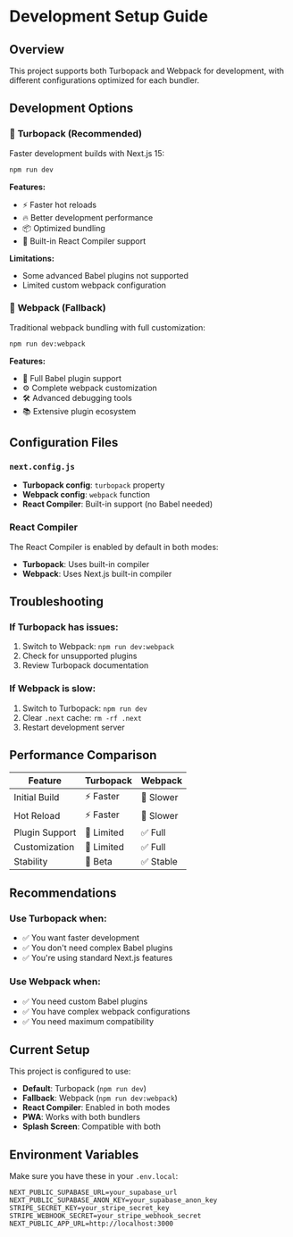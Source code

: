 # Development Setup Guide

## Overview
This project supports both Turbopack and Webpack for development, with different configurations optimized for each bundler.

## Development Options

### 🚀 **Turbopack (Recommended)**
Faster development builds with Next.js 15:

```bash
npm run dev
```

**Features:**
- ⚡ Faster hot reloads
- 🔥 Better development performance
- 📦 Optimized bundling
- 🎯 Built-in React Compiler support

**Limitations:**
- Some advanced Babel plugins not supported
- Limited custom webpack configuration

### 🔧 **Webpack (Fallback)**
Traditional webpack bundling with full customization:

```bash
npm run dev:webpack
```

**Features:**
- 🔌 Full Babel plugin support
- ⚙️ Complete webpack customization
- 🛠️ Advanced debugging tools
- 📚 Extensive plugin ecosystem

## Configuration Files

### `next.config.js`
- **Turbopack config**: `turbopack` property
- **Webpack config**: `webpack` function
- **React Compiler**: Built-in support (no Babel needed)

### React Compiler
The React Compiler is enabled by default in both modes:
- **Turbopack**: Uses built-in compiler
- **Webpack**: Uses Next.js built-in compiler

## Troubleshooting

### If Turbopack has issues:
1. Switch to Webpack: `npm run dev:webpack`
2. Check for unsupported plugins
3. Review Turbopack documentation

### If Webpack is slow:
1. Switch to Turbopack: `npm run dev`
2. Clear `.next` cache: `rm -rf .next`
3. Restart development server

## Performance Comparison

| Feature | Turbopack | Webpack |
|---------|-----------|---------|
| Initial Build | ⚡ Faster | 🐌 Slower |
| Hot Reload | ⚡ Faster | 🐌 Slower |
| Plugin Support | 🔶 Limited | ✅ Full |
| Customization | 🔶 Limited | ✅ Full |
| Stability | 🔶 Beta | ✅ Stable |

## Recommendations

### Use Turbopack when:
- ✅ You want faster development
- ✅ You don't need complex Babel plugins
- ✅ You're using standard Next.js features

### Use Webpack when:
- ✅ You need custom Babel plugins
- ✅ You have complex webpack configurations
- ✅ You need maximum compatibility

## Current Setup

This project is configured to use:
- **Default**: Turbopack (`npm run dev`)
- **Fallback**: Webpack (`npm run dev:webpack`)
- **React Compiler**: Enabled in both modes
- **PWA**: Works with both bundlers
- **Splash Screen**: Compatible with both

## Environment Variables

Make sure you have these in your `.env.local`:
```env
NEXT_PUBLIC_SUPABASE_URL=your_supabase_url
NEXT_PUBLIC_SUPABASE_ANON_KEY=your_supabase_anon_key
STRIPE_SECRET_KEY=your_stripe_secret_key
STRIPE_WEBHOOK_SECRET=your_stripe_webhook_secret
NEXT_PUBLIC_APP_URL=http://localhost:3000
```
